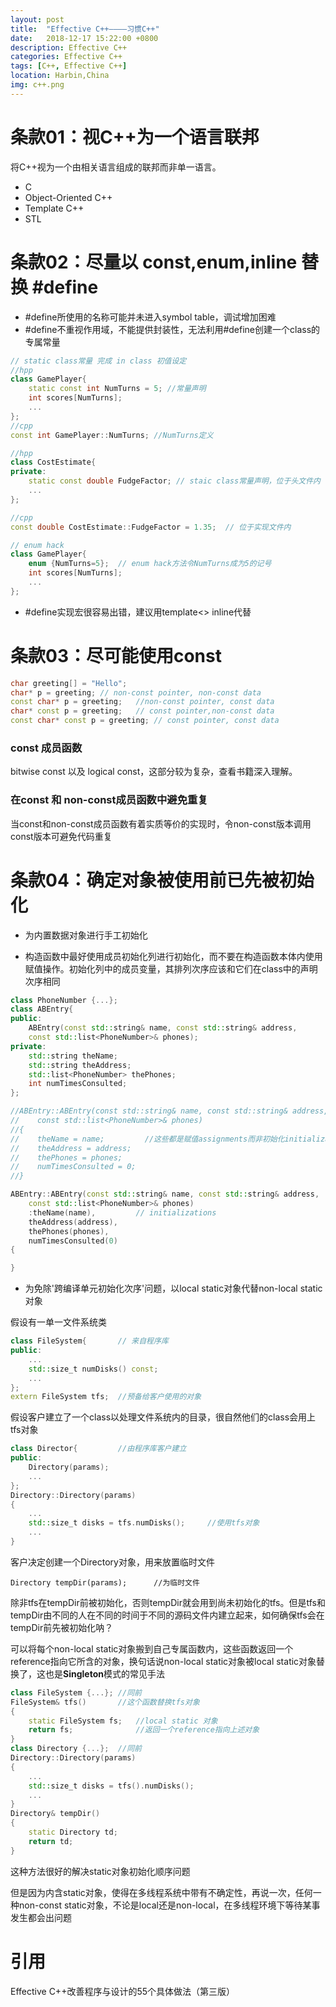 ```yaml
---
layout: post
title:  "Effective C++————习惯C++"
date:   2018-12-17 15:22:00 +0800
description: Effective C++
categories: Effective C++
tags: [C++, Effective C++]
location: Harbin,China
img: c++.png
---
```


# 条款01：视C++为一个语言联邦

将C++视为一个由相关语言组成的联邦而非单一语言。

* C
* Object-Oriented C++
* Template C++
* STL


# 条款02：尽量以 const,enum,inline 替换 #define

* #define所使用的名称可能并未进入symbol table，调试增加困难
* #define不重视作用域，不能提供封装性，无法利用#define创建一个class的专属常量

```C++
// static class常量 完成 in class 初值设定
//hpp
class GamePlayer{
    static const int NumTurns = 5; //常量声明
    int scores[NumTurns];
    ...
};
//cpp
const int GamePlayer::NumTurns; //NumTurns定义
```

```C++
//hpp
class CostEstimate{
private:
    static const double FudgeFactor; // staic class常量声明，位于头文件内
    ...
};

//cpp
const double CostEstimate::FudgeFactor = 1.35;  // 位于实现文件内
```

```C++
// enum hack
class GamePlayer{
    enum {NumTurns=5};  // enum hack方法令NumTurns成为5的记号
    int scores[NumTurns];
    ...
};
```

* #define实现宏很容易出错，建议用template<> inline代替


# 条款03：尽可能使用const

```C++
char greeting[] = "Hello";
char* p = greeting; // non-const pointer, non-const data
const char* p = greeting;   //non-const pointer, const data
char* const p = greeting;   // const pointer,non-const data
const char* const p = greeting; // const pointer, const data
```

### const 成员函数

bitwise const 以及 logical const，这部分较为复杂，查看书籍深入理解。

### 在const 和 non-const成员函数中避免重复

当const和non-const成员函数有着实质等价的实现时，令non-const版本调用const版本可避免代码重复


# 条款04：确定对象被使用前已先被初始化

* 为内置数据对象进行手工初始化

* 构造函数中最好使用成员初始化列进行初始化，而不要在构造函数本体内使用赋值操作。初始化列中的成员变量，其排列次序应该和它们在class中的声明次序相同

```C++
class PhoneNumber {...};
class ABEntry{
public:
    ABEntry(const std::string& name, const std::string& address,
    const std::list<PhoneNumber>& phones);
private:
    std::string theName;
    std::string theAddress;
    std::list<PhoneNumber> thePhones;
    int numTimesConsulted;
};

//ABEntry::ABEntry(const std::string& name, const std::string& address,
//    const std::list<PhoneNumber>& phones)
//{
//    theName = name;         //这些都是赋值assignments而非初始化initializations
//    theAddress = address;
//    thePhones = phones;
//    numTimesConsulted = 0;
//}

ABEntry::ABEntry(const std::string& name, const std::string& address,
    const std::list<PhoneNumber>& phones)
    :theName(name),         // initializations
    theAddress(address),
    thePhones(phones),
    numTimesConsulted(0)
{

}
```

* 为免除'跨编译单元初始化次序'问题，以local static对象代替non-local static对象

假设有一单一文件系统类
```C++
class FileSystem{       // 来自程序库
public:
    ...
    std::size_t numDisks() const;
    ...
};
extern FileSystem tfs;  //预备给客户使用的对象
```

假设客户建立了一个class以处理文件系统内的目录，很自然他们的class会用上tfs对象
```C++
class Director{         //由程序库客户建立
public:
    Directory(params);
    ...
};
Directory::Directory(params)
{
    ...
    std::size_t disks = tfs.numDisks();     //使用tfs对象
    ...
}
```

客户决定创建一个Directory对象，用来放置临时文件
```
Directory tempDir(params);      //为临时文件
```
除非tfs在tempDir前被初始化，否则tempDir就会用到尚未初始化的tfs。但是tfs和tempDir由不同的人在不同的时间于不同的源码文件内建立起来，如何确保tfs会在tempDir前先被初始化呐？

可以将每个non-local static对象搬到自己专属函数内，这些函数返回一个reference指向它所含的对象，换句话说non-local static对象被local static对象替换了，这也是**Singleton**模式的常见手法

```C++
class FileSystem {...}; //同前
FileSystem& tfs()       //这个函数替换tfs对象
{
    static FileSystem fs;   //local static 对象
    return fs;              //返回一个reference指向上述对象
}
class Directory {...};  //同前
Directory::Directory(params)
{
    ...
    std::size_t disks = tfs().numDisks();
    ...
}
Directory& tempDir()
{
    static Directory td;
    return td;
}
```

这种方法很好的解决static对象初始化顺序问题

但是因为内含static对象，使得在多线程系统中带有不确定性，再说一次，任何一种non-const static对象，不论是local还是non-local，在多线程环境下等待某事发生都会出问题


# 引用

Effective C++改善程序与设计的55个具体做法（第三版）